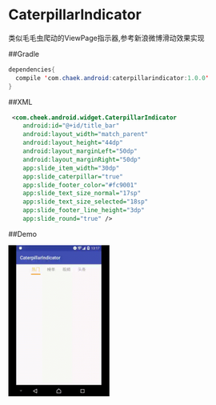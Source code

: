 # CaterpillarIndicator
类似毛毛虫爬动的ViewPage指示器,参考新浪微博滑动效果实现

##Gradle
```java
dependencies{
  compile 'com.chaek.android:caterpillarindicator:1.0.0'
}
```

 

##XML
```xml
 <com.cheek.android.widget.CaterpillarIndicator
    android:id="@+id/title_bar"
    android:layout_width="match_parent"
    android:layout_height="44dp"
    android:layout_marginLeft="50dp"
    android:layout_marginRight="50dp"
    app:slide_item_width="30dp"
    app:slide_caterpillar="true"
    app:slide_footer_color="#fc9001"
    app:slide_text_size_normal="17sp"
    app:slide_text_size_selected="18sp"
    app:slide_footer_line_height="3dp"
    app:slide_round="true" />    
```
##Demo


<img src="./img/1.gif" width="40%"><img>

 
 
 

